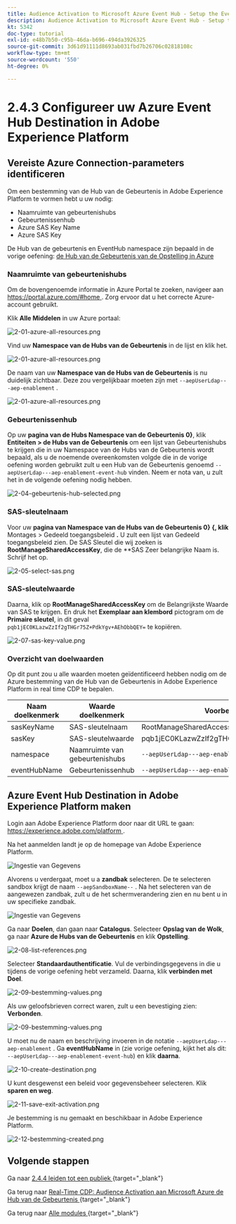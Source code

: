 ```yaml
---
title: Audience Activation to Microsoft Azure Event Hub - Setup the Event Hub RTCDP destination in Adobe Experience Platform
description: Audience Activation to Microsoft Azure Event Hub - Setup the Event Hub RTCDP destination in Adobe Experience Platform
kt: 5342
doc-type: tutorial
exl-id: e48b7b50-c95b-46da-b696-494da3926325
source-git-commit: 3d61d91111d8693ab031fbd7b26706c02818108c
workflow-type: tm+mt
source-wordcount: '550'
ht-degree: 0%

---
```


# 2.4.3 Configureer uw Azure Event Hub Destination in Adobe Experience Platform

## Vereiste Azure Connection-parameters identificeren

Om een bestemming van de Hub van de Gebeurtenis in Adobe Experience Platform te vormen hebt u uw nodig:

- Naamruimte van gebeurtenishubs
- Gebeurtenissenhub
- Azure SAS Key Name
- Azure SAS Key

De Hub van de gebeurtenis en EventHub namespace zijn bepaald in de vorige oefening: [ de Hub van de Gebeurtenis van de Opstelling in Azure ](./ex2.md)

### Naamruimte van gebeurtenishubs

Om de bovengenoemde informatie in Azure Portal te zoeken, navigeer aan [ https://portal.azure.com/#home ](https://portal.azure.com/#home). Zorg ervoor dat u het correcte Azure-account gebruikt.

Klik **Alle Middelen** in uw Azure portaal:

![ 2-01-azure-all-resources.png ](./images/201azureallresources.png)

Vind uw **Namespace van de Hubs van de Gebeurtenis** in de lijst en klik het.

![ 2-01-azure-all-resources.png ](./images/201azureallresources1.png)

De naam van uw **Namespace van de Hubs van de Gebeurtenis** is nu duidelijk zichtbaar. Deze zou vergelijkbaar moeten zijn met `--aepUserLdap---aep-enablement` .

![ 2-01-azure-all-resources.png ](./images/201azureallresources2.png)

### Gebeurtenissenhub

Op uw **pagina van de Hubs Namespace van de Gebeurtenis 0&rbrace;**, klik **Entiteiten > de Hubs van de Gebeurtenis** om een lijst van Gebeurtenishubs te krijgen die in uw Namespace van de Hubs van de Gebeurtenis wordt bepaald, als u de noemende overeenkomsten volgde die in de vorige oefening worden gebruikt zult u een Hub van de Gebeurtenis genoemd `--aepUserLdap---aep-enablement-event-hub` vinden. Neem er nota van, u zult het in de volgende oefening nodig hebben.

![ 2-04-gebeurtenis-hub-selected.png ](./images/204eventhubselected.png)

### SAS-sleutelnaam

Voor uw **pagina van Namespace van de Hubs van de Gebeurtenis 0&rbrace; &lbrace;, klik** Montages > Gedeeld toegangsbeleid **.** U zult een lijst van Gedeeld toegangsbeleid zien. De SAS Sleutel die wij zoeken is **RootManageSharedAccessKey**, die de **SAS Zeer belangrijke Naam is. Schrijf het op.

![ 2-05-select-sas.png ](./images/205selectsas.png)

### SAS-sleutelwaarde

Daarna, klik op **RootManageSharedAccessKey** om de Belangrijkste Waarde van SAS te krijgen. En druk het **Exemplaar aan klembord** pictogram om de **Primaire sleutel**, in dit geval `pqb1jEC0KLazwZzIf2gTHGr75Z+PdkYgv+AEhObbQEY=` te kopiëren.

![ 2-07-sas-key-value.png ](./images/207saskeyvalue.png)

### Overzicht van doelwaarden

Op dit punt zou u alle waarden moeten geïdentificeerd hebben nodig om de Azure bestemming van de Hub van de Gebeurtenis in Adobe Experience Platform in real time CDP te bepalen.

| Naam doelkenmerk | Waarde doelkenmerk | Voorbeeldwaarde |
|---|---|---|
| sasKeyName | SAS-sleutelnaam | RootManageSharedAccessKey |
| sasKey | SAS-sleutelwaarde | pqb1jEC0KLazwZzIf2gTHGr75Z+PdkYgv+AEhObbQEY= |
| namespace | Naamruimte van gebeurtenishubs | `--aepUserLdap---aep-enablement` |
| eventHubName | Gebeurtenissenhub | `--aepUserLdap---aep-enablement-event-hub` |

## Azure Event Hub Destination in Adobe Experience Platform maken

Login aan Adobe Experience Platform door naar dit URL te gaan: [ https://experience.adobe.com/platform ](https://experience.adobe.com/platform).

Na het aanmelden landt je op de homepage van Adobe Experience Platform.

![ Ingestie van Gegevens ](./../../../../modules/delivery-activation/datacollection/dc1.2/images/home.png)

Alvorens u verdergaat, moet u a **zandbak** selecteren. De te selecteren sandbox krijgt de naam ``--aepSandboxName--`` . Na het selecteren van de aangewezen zandbak, zult u de het schermverandering zien en nu bent u in uw specifieke zandbak.

![ Ingestie van Gegevens ](./../../../../modules/delivery-activation/datacollection/dc1.2/images/sb1.png)

Ga naar **Doelen**, dan gaan naar **Catalogus**. Selecteer **Opslag van de Wolk**, ga naar **Azure de Hubs van de Gebeurtenis** en klik **Opstelling**.

![ 2-08-list-references.png ](./images/208listdestinations.png)

Selecteer **Standaardauthentificatie**. Vul de verbindingsgegevens in die u tijdens de vorige oefening hebt verzameld. Daarna, klik **verbinden met Doel**.

![ 2-09-bestemming-values.png ](./images/209destinationvalues.png)

Als uw geloofsbrieven correct waren, zult u een bevestiging zien: **Verbonden**.

![ 2-09-bestemming-values.png ](./images/209destinationvaluesa.png)

U moet nu de naam en beschrijving invoeren in de notatie `--aepUserLdap---aep-enablement` . Ga **eventHubName** in (zie vorige oefening, kijkt het als dit: `--aepUserLdap---aep-enablement-event-hub`) en klik **daarna**.

![ 2-10-create-destination.png ](./images/210createdestination.png)

U kunt desgewenst een beleid voor gegevensbeheer selecteren. Klik **sparen en weg**.

![ 2-11-save-exit-activation.png ](./images/211saveexitactivation.png)

Je bestemming is nu gemaakt en beschikbaar in Adobe Experience Platform.

![ 2-12-bestemming-created.png ](./images/212destinationcreated.png)

## Volgende stappen

Ga naar [ 2.4.4 leiden tot een publiek ](./ex4.md){target="_blank"}

Ga terug naar [ Real-Time CDP: Audience Activation aan Microsoft Azure de Hub van de Gebeurtenis ](./segment-activation-microsoft-azure-eventhub.md){target="_blank"}

Ga terug naar [ Alle modules ](./../../../../overview.md){target="_blank"}
